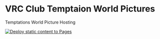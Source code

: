 # VRC Club Temptaion World Pictures
Temptations World Picture Hosting

[![Deploy static content to Pages](https://github.com/Club-Temptation/TempWorldPictures/actions/workflows/static.yml/badge.svg?branch=main)](https://github.com/Club-Temptation/TempWorldPictures/actions/workflows/static.yml)
